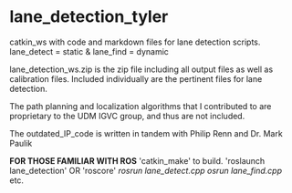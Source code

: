 # lane_detection_tyler
catkin_ws with code and markdown files for lane detection scripts. lane_detect = static &amp; lane_find = dynamic

lane_detection_ws.zip is the zip file including all output files as well as calibration files. Included individually are the pertinent files for lane detection.

The path planning and localization algorithms that I contributed to are proprietary to the UDM IGVC group, and thus are not included. 

The outdated_IP_code is written in tandem with Philip Renn and Dr. Mark Paulik

**FOR THOSE FAMILIAR WITH ROS**
'catkin_make' to build. 
'roslaunch lane_detection' OR
'roscore'
_rosrun lane_detect.cpp_
_osrun lane_find.cpp_
etc.
